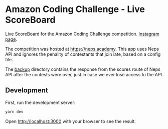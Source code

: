 # Amazon Coding Challenge - Live ScoreBoard

Live ScoreBoard for the Amazon Coding Challenge competition. [Instagram page](https://www.instagram.com/amazoncodechallenge/).

The competition was hosted at <https://neps.academy>. This app uses Neps API and ignores the penality of contestants that join late, based on a config file.

The [backup](/backup/) directory contains the response from the scores route of Neps API after the contests were over, just in case we ever lose access to the API.

## Development

First, run the development server:

```bash
yarn dev
```

Open [http://localhost:3000](http://localhost:3000) with your browser to see the result.
